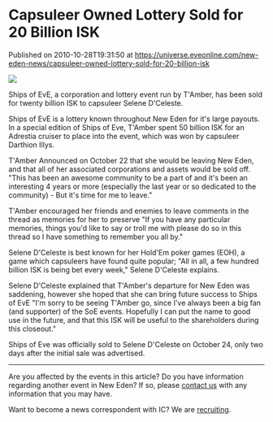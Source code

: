 # Capsuleer Owned Lottery Sold for 20 Billion ISK
Published on 2010-10-28T19:31:50 at https://universe.eveonline.com/new-eden-news/capsuleer-owned-lottery-sold-for-20-billion-isk

![](http://www.eve-ic.net/media/assets/icarticlebanner.png)  
  
Ships of EvE, a corporation and lottery event run by T'Amber, has been sold for twenty billion ISK to capsuleer Selene D'Celeste.  
  
Ships of EvE is a lottery known throughout New Eden for it's large payouts. In a special edition of Ships of Eve, T'Amber spent 50 billion ISK for an Adrestia cruiser to place into the event, which was won by capsuleer Darthion Illys.  
  
T'Amber Announced on October 22 that she would be leaving New Eden, and that all of her associated corporations and assets would be sold off. "This has been an awesome community to be a part of and it's been an interesting 4 years or more (especially the last year or so dedicated to the community) - But it's time for me to leave."  
  
T'Amber encouraged her friends and enemies to leave comments in the thread as memories for her to preserve "If you have any particular memories, things you'd like to say or troll me with please do so in this thread so I have something to remember you all by."  
  
Selene D'Celeste is best known for her Hold'Em poker games (EOH), a game which capsuleers have found quite popular; "All in all, a few hundred billion ISK is being bet every week," Selene D'Celeste explains.  
  
Selene D'Celeste explained that T'Amber's departure for New Eden was saddening, however she hoped that she can bring future success to Ships of EvE "I'm sorry to be seeing T'Amber go, since I've always been a big fan (and supporter) of the SoE events. Hopefully I can put the name to good use in the future, and that this ISK will be useful to the shareholders during this closeout."  
  
Ships of Eve was officially sold to Selene D'Celeste on October 24, only two days after the initial sale was advertised.

* * *

Are you affected by the events in this article? Do you have information regarding another event in New Eden? If so, please [contact us](http://www.eveonline.com/news.asp?a=submitrp) with any information that you may have.  
  
Want to become a news correspondent with IC? We are [recruiting](http://www.eveonline.com/isd.asp).
